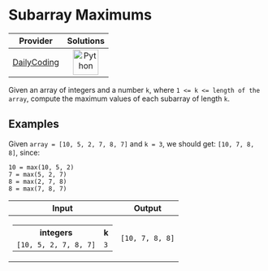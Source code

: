 # Subarray Maximums

<!-- INFO TABLE BEGIN -->

| Provider                                              | Solutions                                                                                                                                        |
| :---------------------------------------------------: | :----------------------------------------------------------------------------------------------------------------------------------------------: |
| [DailyCoding](../../../docs/providers/DailyCoding.md) | [<img src="https://res.cloudinary.com/rascaltwo/image/upload/v1631924087/python_xzdlti.svg" alt="Python" title="Python" width="50" />](solve.py) |

<!-- INFO TABLE END -->

Given an array of integers and a number `k`, where `1 <= k <= length of the array`, compute the maximum values of each subarray of length `k`.

## Examples

Given `array = [10, 5, 2, 7, 8, 7]` and `k = 3`, we should get: `[10, 7, 8, 8]`, since:

    10 = max(10, 5, 2)
    7 = max(5, 2, 7)
    8 = max(2, 7, 8)
    8 = max(7, 8, 7)

| Input                                                                                                  | Output          |
| ------------------------------------------------------------------------------------------------------ | --------------- |
| <table><tr><th>integers</th><th>k</th></tr><tr><td>`[10, 5, 2, 7, 8, 7]`</td><td>`3`</td></tr></table> | `[10, 7, 8, 8]` |
